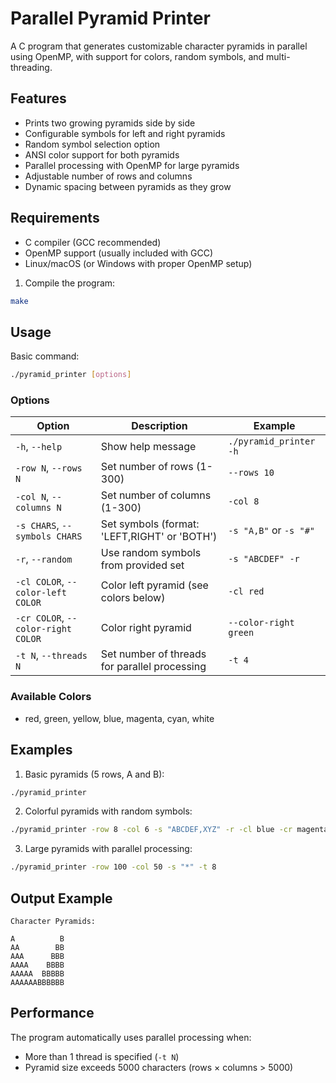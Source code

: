 # Parallel Pyramid Printer

A C program that generates customizable character pyramids in parallel using OpenMP, with support for colors, random symbols, and multi-threading.

## Features

- Prints two growing pyramids side by side
- Configurable symbols for left and right pyramids
- Random symbol selection option
- ANSI color support for both pyramids
- Parallel processing with OpenMP for large pyramids
- Adjustable number of rows and columns
- Dynamic spacing between pyramids as they grow

## Requirements

- C compiler (GCC recommended)
- OpenMP support (usually included with GCC)
- Linux/macOS (or Windows with proper OpenMP setup)

1. Compile the program:

```bash
make
```

## Usage

Basic command:

```bash
./pyramid_printer [options]
```

### Options

| Option                             | Description                                   | Example                |
| ---------------------------------- | --------------------------------------------- | ---------------------- |
| `-h`, `--help`                     | Show help message                             | `./pyramid_printer -h` |
| `-row N`, `--rows N`               | Set number of rows (1-300)                    | `--rows 10`            |
| `-col N`, `--columns N`            | Set number of columns (1-300)                 | `-col 8`               |
| `-s CHARS`, `--symbols CHARS`      | Set symbols (format: 'LEFT,RIGHT' or 'BOTH')  | `-s "A,B"` or `-s "#"` |
| `-r`, `--random`                   | Use random symbols from provided set          | `-s "ABCDEF" -r`       |
| `-cl COLOR`, `--color-left COLOR`  | Color left pyramid (see colors below)         | `-cl red`              |
| `-cr COLOR`, `--color-right COLOR` | Color right pyramid                           | `--color-right green`  |
| `-t N`, `--threads N`              | Set number of threads for parallel processing | `-t 4`                 |

### Available Colors

- red, green, yellow, blue, magenta, cyan, white

## Examples

1. Basic pyramids (5 rows, A and B):

```bash
./pyramid_printer
```

2. Colorful pyramids with random symbols:

```bash
./pyramid_printer -row 8 -col 6 -s "ABCDEF,XYZ" -r -cl blue -cr magenta
```

3. Large pyramids with parallel processing:

```bash
./pyramid_printer -row 100 -col 50 -s "*" -t 8
```

## Output Example

```
Character Pyramids:

A          B
AA        BB
AAA      BBB
AAAA    BBBB
AAAAA  BBBBB
AAAAAABBBBBB
```

## Performance

The program automatically uses parallel processing when:

- More than 1 thread is specified (`-t N`)
- Pyramid size exceeds 5000 characters (rows × columns > 5000)
